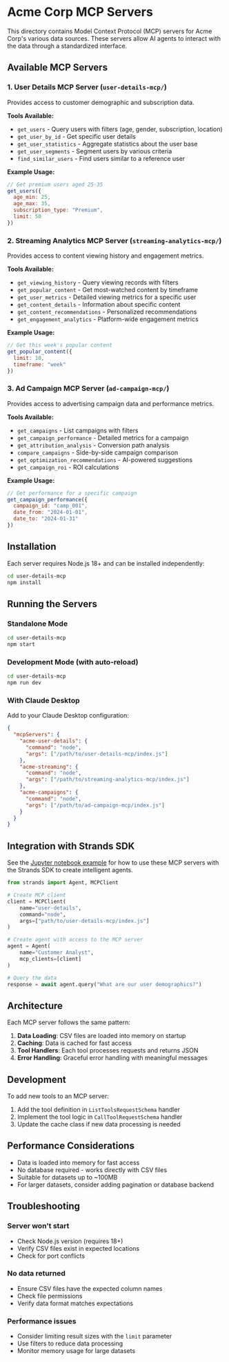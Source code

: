 # Acme Corp MCP Servers

This directory contains Model Context Protocol (MCP) servers for Acme Corp's various data sources. These servers allow AI agents to interact with the data through a standardized interface.

## Available MCP Servers

### 1. User Details MCP Server (`user-details-mcp/`)

Provides access to customer demographic and subscription data.

**Tools Available:**
- `get_users` - Query users with filters (age, gender, subscription, location)
- `get_user_by_id` - Get specific user details
- `get_user_statistics` - Aggregate statistics about the user base
- `get_user_segments` - Segment users by various criteria
- `find_similar_users` - Find users similar to a reference user

**Example Usage:**
```javascript
// Get premium users aged 25-35
get_users({
  age_min: 25,
  age_max: 35,
  subscription_type: "Premium",
  limit: 50
})
```

### 2. Streaming Analytics MCP Server (`streaming-analytics-mcp/`)

Provides access to content viewing history and engagement metrics.

**Tools Available:**
- `get_viewing_history` - Query viewing records with filters
- `get_popular_content` - Get most-watched content by timeframe
- `get_user_metrics` - Detailed viewing metrics for a specific user
- `get_content_details` - Information about specific content
- `get_content_recommendations` - Personalized recommendations
- `get_engagement_analytics` - Platform-wide engagement metrics

**Example Usage:**
```javascript
// Get this week's popular content
get_popular_content({
  limit: 10,
  timeframe: "week"
})
```

### 3. Ad Campaign MCP Server (`ad-campaign-mcp/`)

Provides access to advertising campaign data and performance metrics.

**Tools Available:**
- `get_campaigns` - List campaigns with filters
- `get_campaign_performance` - Detailed metrics for a campaign
- `get_attribution_analysis` - Conversion path analysis
- `compare_campaigns` - Side-by-side campaign comparison
- `get_optimization_recommendations` - AI-powered suggestions
- `get_campaign_roi` - ROI calculations

**Example Usage:**
```javascript
// Get performance for a specific campaign
get_campaign_performance({
  campaign_id: "camp_001",
  date_from: "2024-01-01",
  date_to: "2024-01-31"
})
```

## Installation

Each server requires Node.js 18+ and can be installed independently:

```bash
cd user-details-mcp
npm install
```

## Running the Servers

### Standalone Mode
```bash
cd user-details-mcp
npm start
```

### Development Mode (with auto-reload)
```bash
cd user-details-mcp
npm run dev
```

### With Claude Desktop

Add to your Claude Desktop configuration:

```json
{
  "mcpServers": {
    "acme-user-details": {
      "command": "node",
      "args": ["/path/to/user-details-mcp/index.js"]
    },
    "acme-streaming": {
      "command": "node",
      "args": ["/path/to/streaming-analytics-mcp/index.js"]
    },
    "acme-campaigns": {
      "command": "node",
      "args": ["/path/to/ad-campaign-mcp/index.js"]
    }
  }
}
```

## Integration with Strands SDK

See the [Jupyter notebook example](../strands_agents_demo.ipynb) for how to use these MCP servers with the Strands SDK to create intelligent agents.

```python
from strands import Agent, MCPClient

# Create MCP client
client = MCPClient(
    name="user-details",
    command="node",
    args=["path/to/user-details-mcp/index.js"]
)

# Create agent with access to the MCP server
agent = Agent(
    name="Customer Analyst",
    mcp_clients=[client]
)

# Query the data
response = await agent.query("What are our user demographics?")
```

## Architecture

Each MCP server follows the same pattern:

1. **Data Loading**: CSV files are loaded into memory on startup
2. **Caching**: Data is cached for fast access
3. **Tool Handlers**: Each tool processes requests and returns JSON
4. **Error Handling**: Graceful error handling with meaningful messages

## Development

To add new tools to an MCP server:

1. Add the tool definition in `ListToolsRequestSchema` handler
2. Implement the tool logic in `CallToolRequestSchema` handler
3. Update the cache class if new data processing is needed

## Performance Considerations

- Data is loaded into memory for fast access
- No database required - works directly with CSV files
- Suitable for datasets up to ~100MB
- For larger datasets, consider adding pagination or database backend

## Troubleshooting

### Server won't start
- Check Node.js version (requires 18+)
- Verify CSV files exist in expected locations
- Check for port conflicts

### No data returned
- Ensure CSV files have the expected column names
- Check file permissions
- Verify data format matches expectations

### Performance issues
- Consider limiting result sizes with the `limit` parameter
- Use filters to reduce data processing
- Monitor memory usage for large datasets